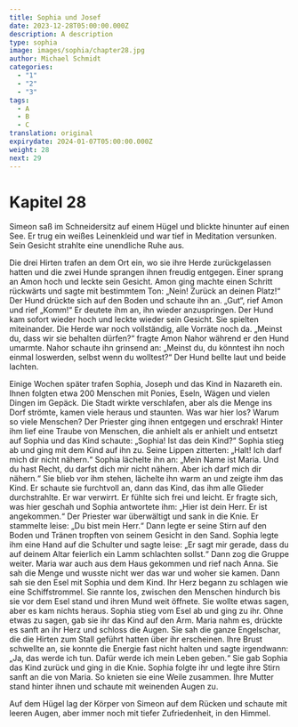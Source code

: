 ```yaml
---
title: Sophia und Josef
date: 2023-12-28T05:00:00.000Z
description: A description
type: sophia
image: images/sophia/chapter28.jpg
author: Michael Schmidt
categories:
  - "1"
  - "2"
  - "3"
tags:
  - A
  - B
  - C
translation: original
expirydate: 2024-01-07T05:00:00.000Z
weight: 28
next: 29
---
```

# Kapitel 28

Simeon saß im Schneidersitz auf einem Hügel und blickte hinunter auf einen See. Er trug ein weißes Leinenkleid und war tief in Meditation versunken. Sein Gesicht strahlte eine unendliche Ruhe aus.

Die drei Hirten trafen an dem Ort ein, wo sie ihre Herde zurückgelassen hatten und die zwei Hunde sprangen ihnen freudig entgegen. Einer sprang an Amon hoch und leckte sein Gesicht. Amon ging machte einen Schritt rückwärts und sagte mit bestimmtem Ton: „Nein! Zurück an deinen Platz!“ Der Hund drückte sich auf den Boden und schaute ihn an. „Gut“, rief Amon und rief „Komm!“ Er deutete ihm an, ihn wieder anzuspringen. Der Hund kam sofort wieder hoch und leckte wieder sein Gesicht. Sie spielten miteinander. Die Herde war noch vollständig, alle Vorräte noch da.
„Meinst du, dass wir sie behalten dürfen?“ fragte Amon Nahor während er den Hund umarmte. 
Nahor schaute ihn grinsend an: „Meinst du, du könntest ihn noch einmal loswerden, selbst wenn du wolltest?“ Der Hund bellte laut und beide lachten.

Einige Wochen später trafen Sophia, Joseph und das Kind in Nazareth ein. Ihnen folgten etwa 200 Menschen mit Ponies, Eseln, Wägen und vielen Dingen im Gepäck. Die Stadt wirkte verschlafen, aber als die Menge ins Dorf strömte, kamen viele heraus und staunten. Was war hier los? Warum so viele Menschen? Der Priester ging ihnen entgegen und erschrak! Hinter ihm lief eine Traube von Menschen, die anhielt als er anhielt und entsetzt auf Sophia und das Kind schaute: „Sophia! Ist das dein Kind?“ Sophia stieg ab und ging mit dem Kind auf ihn zu. Seine Lippen zitterten: „Halt! Ich darf mich dir nicht nähern.“
Sophia lächelte ihn an: „Mein Name ist Maria. Und du hast Recht, du darfst dich mir nicht nähern. Aber ich darf mich dir nähern.“ Sie blieb vor ihm stehen, lächelte ihn warm an und zeigte ihm das Kind. Er schaute sie furchtvoll an, dann das Kind, das ihm alle Glieder durchstrahlte. Er war verwirrt. Er fühlte sich frei und leicht. Er fragte sich, was hier geschah und Sophia antwortete ihm: „Hier ist dein Herr. Er ist angekommen.“ Der Priester war überwältigt und sank in die Knie. Er stammelte leise: „Du bist mein Herr.“ Dann legte er seine Stirn auf den Boden und Tränen tropften von seinem Gesicht in den Sand. Sophia legte ihm eine Hand auf die Schulter und sagte leise: „Er sagt mir gerade, dass du auf deinem Altar feierlich ein Lamm schlachten sollst.“ Dann zog die Gruppe weiter.
Maria war auch aus dem Haus gekommen und rief nach Anna. Sie sah die Menge und wusste nicht wer das war und woher sie kamen. Dann sah sie den Esel mit Sophia und dem Kind. Ihr Herz begann zu schlagen wie eine Schiffstrommel. Sie rannte los, zwischen den Menschen hindurch bis sie vor dem Esel stand und ihren Mund weit öffnete. Sie wollte etwas sagen, aber es kam nichts heraus. Sophia stieg vom Esel ab und ging zu ihr. Ohne etwas zu sagen, gab sie ihr das Kind auf den Arm. Maria nahm es, drückte es sanft an ihr Herz und schloss die Augen. Sie sah die ganze Engelschar, die die Hirten zum Stall geführt hatten über ihr erscheinen. Ihre Brust schwellte an, sie konnte die Energie fast nicht halten und sagte irgendwann: „Ja, das werde ich tun. Dafür werde ich mein Leben geben.“ Sie gab Sophia das Kind zurück und ging in die Knie. Sophia folgte ihr und legte ihre Stirn sanft an die von Maria. So knieten sie eine Weile zusammen. Ihre Mutter stand hinter ihnen und schaute mit weinenden Augen zu.

Auf dem Hügel lag der Körper von Simeon auf dem Rücken und schaute mit leeren Augen, aber immer noch mit tiefer Zufriedenheit, in den Himmel. 

